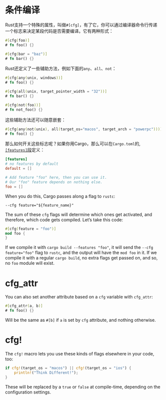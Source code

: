 # 条件编译

Rust支持一个特殊的属性，叫做`#[cfg]`，有了它，你可以通过编译器命令行传递一个标志来决定某段代码是否需要编译。它有两种形式：

```rust
#[cfg(foo)]
# fn foo() {}

#[cfg(bar = "baz")]
# fn bar() {}
```

Rust还定义了一些辅助方法，例如下面的`any`、`all`、`not`：

```rust
#[cfg(any(unix, windows))]
# fn foo() {}

#[cfg(all(unix, target_pointer_width = "32"))]
# fn bar() {}

#[cfg(not(foo))]
# fn not_foo() {}
```

这些辅助方法还可以随意嵌套：

```rust
#[cfg(any(not(unix), all(target_os="macos", target_arch = "powerpc")))]
# fn foo() {}
```

那么如何开关这些标志呢？如果你用Cargo，那么可以在`Cargo.toml`的,[`[features]`段][features]定义：

[features]: http://doc.crates.io/manifest.html#the-features-section

```toml
[features]
# no features by default
default = []

# Add feature "foo" here, then you can use it.
# Our "foo" feature depends on nothing else.
foo = []
```

When you do this, Cargo passes along a flag to `rustc`:

```text
--cfg feature="${feature_name}"
```

The sum of these `cfg` flags will determine which ones get activated, and
therefore, which code gets compiled. Let’s take this code:

```rust
#[cfg(feature = "foo")]
mod foo {
}
```

If we compile it with `cargo build --features "foo"`, it will send the `--cfg
feature="foo"` flag to `rustc`, and the output will have the `mod foo` in it.
If we compile it with a regular `cargo build`, no extra flags get passed on,
and so, no `foo` module will exist.

# cfg_attr

You can also set another attribute based on a `cfg` variable with `cfg_attr`:

```rust
#[cfg_attr(a, b)]
# fn foo() {}
```

Will be the same as `#[b]` if `a` is set by `cfg` attribute, and nothing otherwise.

# cfg!

The `cfg!` macro lets you use these kinds of flags elsewhere in your code, too:

```rust
if cfg!(target_os = "macos") || cfg!(target_os = "ios") {
    println!("Think Different!");
}
```

These will be replaced by a `true` or `false` at compile-time, depending on the
configuration settings.
